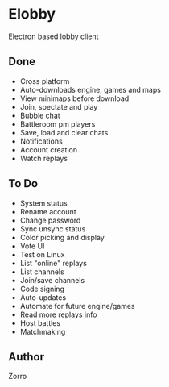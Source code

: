 # Elobby

Electron based lobby client

## Done

- Cross platform
- Auto-downloads engine, games and maps
- View minimaps before download
- Join, spectate and play
- Bubble chat
- Battleroom pm players
- Save, load and clear chats
- Notifications
- Account creation
- Watch replays

## To Do

- System status
- Rename account
- Change password
- Sync unsync status
- Color picking and display
- Vote UI
- Test on Linux
- List "online" replays
- List channels
- Join/save channels
- Code signing
- Auto-updates
- Automate for future engine/games 
- Read more replays info
- Host battles
- Matchmaking

## Author

Zorro